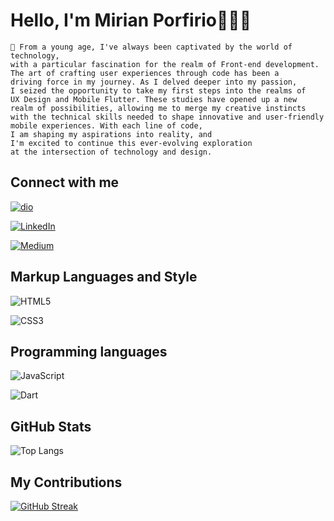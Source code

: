 # Hello, I'm Mirian Porfirio👩🏽‍💻
```
📝 From a young age, I've always been captivated by the world of technology,
with a particular fascination for the realm of Front-end development.
The art of crafting user experiences through code has been a
driving force in my journey. As I delved deeper into my passion,
I seized the opportunity to take my first steps into the realms of
UX Design and Mobile Flutter. These studies have opened up a new
realm of possibilities, allowing me to merge my creative instincts
with the technical skills needed to shape innovative and user-friendly
mobile experiences. With each line of code,
I am shaping my aspirations into reality, and
I'm excited to continue this ever-evolving exploration
at the intersection of technology and design.
````

## Connect with me
[![dio](https://img.shields.io/badge/DIO-000?style=for-the-badge&logo=DIO&logoColor=0E76A8)](https://dio.me/users/mporfirio12)

[![LinkedIn](https://img.shields.io/badge/LinkedIn-000?style=for-the-badge&logo=linkedin&logoColor=0E76A8)](https://www.linkedin.com/in/mirian-porfirio/)

[![Medium](https://img.shields.io/badge/Medium-000?style=for-the-badge&logo=Medium)](https://medium.com/@mirianporfirio)

## Markup Languages and Style
![HTML5](https://img.shields.io/badge/HTML5-000?style=for-the-badge&logo=html5)

![CSS3](https://img.shields.io/badge/CSS3-000?style=for-the-badge&logo=css3&logoColor=264CE4)

## Programming languages
![JavaScript](https://img.shields.io/badge/JavaScript-000?style=for-the-badge&logo=javascript)

![Dart](https://img.shields.io/badge/Dart-000?style=for-the-badge&logo=Dart)

## GitHub Stats
![Top Langs](https://github-readme-stats-git-masterrstaa-rickstaa.vercel.app/api/?username=MirianPorfirio&bg_color=000&border_color=30A3DC&title_color=E94D5F&text_color=FFF)

## My Contributions
[![GitHub Streak](https://streak-stats.demolab.com/?user=MirianPorfirio&theme=bear&background=000&border=30A3DC&dates=FFF)](https://git.io/streak-stats)
